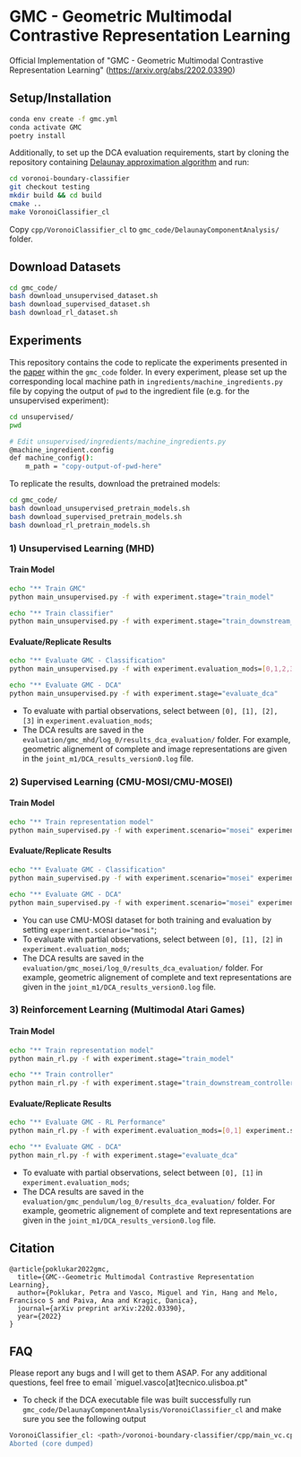 # GMC - Geometric Multimodal Contrastive Representation Learning
Official Implementation of "GMC - Geometric Multimodal Contrastive Representation Learning" (https://arxiv.org/abs/2202.03390)

## Setup/Installation
```bash
conda env create -f gmc.yml
conda activate GMC
poetry install
```
Additionally, to set up the DCA evaluation requirements, start by cloning the repository containing [Delaunay approximation algorithm](https://github.com/vlpolyansky/voronoi-boundary-classifier/tree/testing) and run:
```bash
cd voronoi-boundary-classifier
git checkout testing
mkdir build && cd build
cmake ..
make VoronoiClassifier_cl
```
Copy `cpp/VoronoiClassifier_cl` to `gmc_code/DelaunayComponentAnalysis/` folder. 


## Download Datasets
```bash
cd gmc_code/
bash download_unsupervised_dataset.sh
bash download_supervised_dataset.sh
bash download_rl_dataset.sh
```
## Experiments
This repository contains the code to replicate the experiments presented in the [paper](https://arxiv.org/abs/2202.03390) within the `gmc_code` folder. In every experiment, please set up the corresponding local machine path in `ingredients/machine_ingredients.py` file by copying the output of `pwd` to the ingredient file (e.g. for the unsupervised experiment):
```bash
cd unsupervised/
pwd

# Edit unsupervised/ingredients/machine_ingredients.py
@machine_ingredient.config
def machine_config():
    m_path = "copy-output-of-pwd-here"
```

To replicate the results, download the pretrained models:
```bash
cd gmc_code/
bash download_unsupervised_pretrain_models.sh
bash download_supervised_pretrain_models.sh
bash download_rl_pretrain_models.sh
```


### 1) Unsupervised Learning (MHD)

#### Train Model

```bash
echo "** Train GMC"
python main_unsupervised.py -f with experiment.stage="train_model" 

echo "** Train classifier"
python main_unsupervised.py -f with experiment.stage="train_downstream_classfier"
```

#### Evaluate/Replicate Results

```bash
echo "** Evaluate GMC - Classification"
python main_unsupervised.py -f with experiment.evaluation_mods=[0,1,2,3] experiment.stage="evaluate_downstream_classifier"

echo "** Evaluate GMC - DCA"
python main_unsupervised.py -f with experiment.stage="evaluate_dca"
```

- To evaluate with partial observations, select between `[0], [1], [2], [3]` in `experiment.evaluation_mods`;
- The DCA results are saved in the `evaluation/gmc_mhd/log_0/results_dca_evaluation/` folder. For example, geometric alignement of complete and image representations are given in the `joint_m1/DCA_results_version0.log` file.


### 2) Supervised Learning (CMU-MOSI/CMU-MOSEI)

#### Train Model

```bash
echo "** Train representation model"
python main_supervised.py -f with experiment.scenario="mosei" experiment.stage="train_model" 
```

#### Evaluate/Replicate Results

```bash
echo "** Evaluate GMC - Classification"
python main_supervised.py -f with experiment.scenario="mosei" experiment.evaluation_mods=[0,1,2] experiment.stage="evaluate_downstream_classifier"

echo "** Evaluate GMC - DCA"
python main_supervised.py -f with experiment.scenario="mosei" experiment.stage="evaluate_dca"
```

- You can use CMU-MOSI dataset for both training and evaluation by setting `experiment.scenario="mosi"`;
- To evaluate with partial observations, select between `[0], [1], [2]` in `experiment.evaluation_mods`;
- The DCA results are saved in the `evaluation/gmc_mosei/log_0/results_dca_evaluation/` folder. For example, geometric alignement of complete and text representations are given in the `joint_m1/DCA_results_version0.log` file.


### 3) Reinforcement Learning (Multimodal Atari Games)

#### Train Model

```bash
echo "** Train representation model"
python main_rl.py -f with experiment.stage="train_model" 

echo "** Train controller"
python main_rl.py -f with experiment.stage="train_downstream_controller" 
```

#### Evaluate/Replicate Results

```bash
echo "** Evaluate GMC - RL Performance"
python main_rl.py -f with experiment.evaluation_mods=[0,1] experiment.stage="evaluate_downstream_controller"

echo "** Evaluate GMC - DCA"
python main_rl.py -f with experiment.stage="evaluate_dca"
```

- To evaluate with partial observations, select between `[0], [1]` in `experiment.evaluation_mods`;
- The DCA results are saved in the `evaluation/gmc_pendulum/log_0/results_dca_evaluation/` folder. For example, geometric alignement of complete and text representations are given in the `joint_m1/DCA_results_version0.log` file.


## Citation
```
@article{poklukar2022gmc,
  title={GMC--Geometric Multimodal Contrastive Representation Learning},
  author={Poklukar, Petra and Vasco, Miguel and Yin, Hang and Melo, Francisco S and Paiva, Ana and Kragic, Danica},
  journal={arXiv preprint arXiv:2202.03390},
  year={2022}
}
```

## FAQ
Please report any bugs and I will get to them ASAP. For any additional questions, feel free to email `miguel.vasco[at]tecnico.ulisboa.pt"
- To check if the DCA executable file was built successfully run `gmc_code/DelaunayComponentAnalysis/VoronoiClassifier_cl` and make sure you see the following output
```bash
VoronoiClassifier_cl: <path>/voronoi-boundary-classifier/cpp/main_vc.cpp:51: void run_classification(int, char**): Assertion `argc >= 3' failed.
Aborted (core dumped)
```
